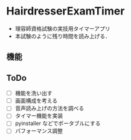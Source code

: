 # HairdresserExamTimer

- 理容師資格試験の実技用タイマーアプリ
- 本試験のように残り時間を読み上げる．

## 機能

## ToDo

- [ ] 機能を洗い出す
- [ ] 画面構成を考える
- [ ] 音声読み上げの方法を調べる
- [ ] タイマー機能を実装
- [ ] pyinstaller などでポータブルにする
- [ ] パフォーマンス調整
